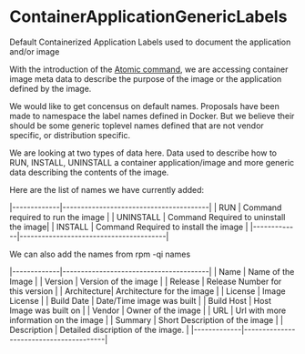 # ContainerApplicationGenericLabels
Default Containerized Application Labels used to document the application and/or image

With the introduction of the [Atomic command](http://developerblog.redhat.com/2015/04/21/introducing-the-atomic-command/), we are accessing container image meta data to describe the purpose of the image or the application defined by the image.

We would like to get concensus on default names.  Proposals have been made to namespace the label names defined
in Docker.  But we believe their should be some generic toplevel names defined that are not vendor specific, or
distribution specific.  

We are looking at two types of data here. Data used to describe how to RUN, INSTALL, UNINSTALL a container application/image and more generic data describing the contents of the image.

Here are the list of names we have currently added:

|-------------|----------------------------------------|
| RUN         | Command required to run the image      |
| UNINSTALL   | Command Required to uninstall the image|
| INSTALL     | Command Required to install the image  |
|-------------|----------------------------------------|

We can also add the names from rpm -qi names

|-------------|----------------------------------------|
| Name        | Name of the Image                      |
| Version     | Version of the image                   |
| Release     | Release Number for this version        |
| Architecture| Architecture for the image             |
| License     | Image License                          |
| Build Date  | Date/Time image was built              |
| Build Host  | Host Image was built on                |
| Vendor      | Owner of the image                     | 
| URL         | Url with more information on the image |
| Summary     | Short Description of the image         |
| Description | Detailed discription of the image.     |
|-------------|----------------------------------------|
